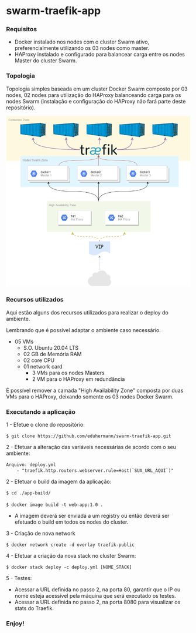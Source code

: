 # swarm-traefik-app

### Requisitos

* Docker instalado nos nodes com o cluster Swarm ativo, preferencialmente utilizando os 03 nodes como master.
* HAProxy instalado e configurado para balancear carga entre os nodes Master do cluster Swarm.

### Topologia

Topologia simples baseada em um cluster  Docker Swarm composto por 03 nodes, 02 nodes para utilização do HAProxy balanceando carga para os nodes Swarm (instalação e configuração do HAProxy não fará parte deste repositório).

![Topologia Swarm Traefik App](https://github.com/eduhermann/swarm-traefik-app/blob/main/diagram.png)

### Recursos utilizados

Aqui estão alguns dos recursos utilizados para realizar o deploy do ambiente.

Lembrando que é possível adaptar o ambiente caso necessário.

* 05 VMs
    * S.O. Ubuntu 20.04 LTS
    * 02 GB de Memória RAM
    * 02 core CPU
    * 01 network card
        * 3 VMs para os nodes Masters
        * 2 VM para o HAProxy em redundância

É possível remover a camada "High Availability Zone" composta por duas VMs para o HAProxy, deixando somente os 03 nodes Docker Swarm.

### Executando a aplicação

1 - Efetue o clone do repositório:
```
$ git clone https://github.com/eduhermann/swarm-traefik-app.git
```

2 - Efetuar a alteração das variáveis necessárias de acordo com o seu ambiente:
```
Arquivo: deploy.yml
    - "traefik.http.routers.webserver.rule=Host(`SUA_URL_AQUI`)"
```

2 - Efetuar o build da imagem da aplicação:
```
$ cd ./app-build/

$ docker image build -t web-app:1.0 .
```

* A imagem deverá ser enviada a um registry ou então deverá ser efetuado o build em todos os nodes do cluster.

3 - Criação de nova network
```
$ docker network create -d overlay traefik-public
```

4 - Efetuar a criação da nova stack no cluster Swarm:

```
$ docker stack deploy -c deploy.yml [NOME_STACK]
```

5 - Testes:
* Acessar a URL definida no passo 2, na porta 80, garantir que o IP ou nome esteja acessível pela máquina que será executado os testes.
* Acessar a URL definida no passo 2, na porta 8080 para visualizar os stats do Traefik.

### Enjoy!